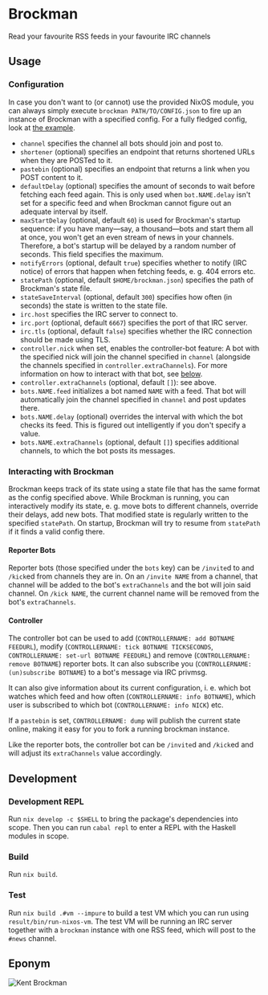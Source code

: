 # Brockman
Read your favourite RSS feeds in your favourite IRC channels

## Usage

### Configuration
In case you don't want to (or cannot) use the provided NixOS module, you can always simply execute `brockman PATH/TO/CONFIG.json` to fire up an instance of Brockman with a specified config.
For a fully fledged config, look at [the example](./config/example.json).

- `channel` specifies the channel all bots should join and post to.
- `shortener` (optional) specifies an endpoint that returns shortened URLs when they are POSTed to it.
- `pastebin` (optional) specifies an endpoint that returns a link when you POST content to it.
- `defaultDelay` (optional) specifies the amount of seconds to wait before fetching each feed again. This is only used when `bot.NAME.delay` isn't set for a specific feed and when Brockman cannot figure out an adequate interval by itself.
- `maxStartDelay` (optional, default `60`) is used for Brockman's startup sequence: if you have many—say, a thousand—bots and start them all at once, you won't get an even stream of news in your channels. Therefore, a bot's startup will be delayed by a random number of seconds. This field specifies the maximum.
- `notifyErrors` (optional, default `true`) specifies whether to notify (IRC notice) of errors that happen when fetching feeds, e. g. 404 errors etc.
- `statePath` (optional, default `$HOME/brockman.json`) specifies the path of Brockman's state file.
- `stateSaveInterval` (optional, default `300`) specifies how often (in seconds) the state is written to the state file.
- `irc.host` specifies the IRC server to connect to.
- `irc.port` (optional, default `6667`) specifies the port of that IRC server.
- `irc.tls` (optional, default `false`) specifies whether the IRC connection should be made using TLS.
- `controller.nick` when set, enables the controller-bot feature: A bot with the specified nick will join the channel specified in `channel` (alongside the channels specified in `controller.extraChannels`). For more information on how to interact with that bot, see [below](#controller).
- `controller.extraChannels` (optional, default `[]`): see above.
- `bots.NAME.feed` initializes a bot named `NAME` with a feed. That bot will automatically join the channel specified in `channel` and post updates there.
- `bots.NAME.delay` (optional) overrides the interval with which the bot checks its feed. This is figured out intelligently if you don't specify a value.
- `bots.NAME.extraChannels` (optional, default `[]`) specifies additional channels, to which the bot posts its messages.

### Interacting with Brockman
Brockman keeps track of its state using a state file that has the same format as the config specified above. While Brockman is running, you can interactively modify its state, e. g. move bots to different channels, override their delays, add new bots. That modified state is regularly written to the specified `statePath`. On startup, Brockman will try to resume from `statePath` if it finds a valid config there.

#### Reporter Bots
Reporter bots (those specified under the `bots` key) can be `/invite`d to and `/kick`ed from channels they are in. On an `/invite NAME` from a channel, that channel will be added to the bot's `extraChannels` and the bot will join said channel. On `/kick NAME`, the current channel name will be removed from the bot's `extraChannels`.

#### Controller
The controller bot can be used to add (`CONTROLLERNAME: add BOTNAME FEEDURL`), modify (`CONTROLLERNAME: tick BOTNAME TICKSECONDS`, `CONTROLLERNAME: set-url BOTNAME FEEDURL`) and remove (`CONTROLLERNAME: remove BOTNAME`) reporter bots. It can also subscribe you (`CONTROLLERNAME: (un)subscribe BOTNAME`) to a bot's message via IRC privmsg.

It can also give information about its current configuration, i. e. which bot watches which feed and how often (`CONTROLLERNAME: info BOTNAME`), which user is subscribed to which bot (`CONTROLLERNAME: info NICK`) etc.

If a `pastebin` is set, `CONTROLLERNAME: dump` will publish the current state online, making it easy for you to fork a running brockman instance.

Like the reporter bots, the controller bot can be `/invite`d and `/kick`ed and will adjust its `extraChannels` value accordingly.

## Development

### Development REPL
Run `nix develop -c $SHELL` to bring the package's dependencies into scope.
Then you can run `cabal repl` to enter a REPL with the Haskell modules in scope.

### Build
Run `nix build`.

### Test
Run `nix build .#vm --impure` to build a test VM which you can run using `result/bin/run-nixos-vm`.
The test VM will be running an IRC server together with a `brockman` instance with one RSS feed, which will post to the `#news` channel.

## Eponym

![Kent Brockman](https://vignette.wikia.nocookie.net/simpsons/images/5/52/Kent_Brockman_2.png/revision/latest?cb=20121228104403&path-prefix=it)
